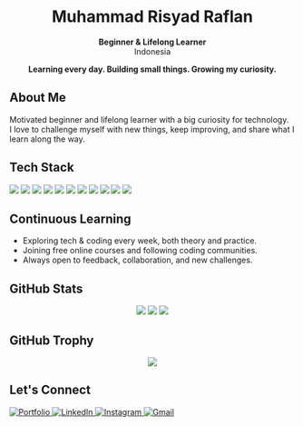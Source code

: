 <h1 align="center">Muhammad Risyad Raflan</h1>
<p align="center">
  <b>Beginner & Lifelong Learner</b><br/>
  Indonesia
</p>
<div align="center">
<b>Learning every day. Building small things. Growing my curiosity.</b>  
</div>

## About Me

Motivated beginner and lifelong learner with a big curiosity for technology.  
I love to challenge myself with new things, keep improving, and share what I learn along the way.

## Tech Stack

<p align="left">
  <img src="https://img.shields.io/badge/HTML5-E34F26?style=flat-square&logo=html5&logoColor=white"/>
  <img src="https://img.shields.io/badge/CSS3-1572B6?style=flat-square&logo=css3&logoColor=white"/>
  <img src="https://img.shields.io/badge/JavaScript-F7DF1E?style=flat-square&logo=javascript&logoColor=black"/>
  <img src="https://img.shields.io/badge/Python-3776AB?style=flat-square&logo=python&logoColor=white"/>
  <img src="https://img.shields.io/badge/MySQL-4479A1?style=flat-square&logo=mysql&logoColor=white"/>
  <img src="https://img.shields.io/badge/PostgreSQL-4169E1?style=flat-square&logo=postgresql&logoColor=white"/>
  <img src="https://img.shields.io/badge/Docker-2496ED?style=flat-square&logo=docker&logoColor=white"/>
  <img src="https://img.shields.io/badge/GitHub%20Actions-2088FF?style=flat-square&logo=githubactions&logoColor=white"/>
  <img src="https://img.shields.io/badge/Git-F05032?style=flat-square&logo=git&logoColor=white"/>
  <img src="https://img.shields.io/badge/VSCode-007ACC?style=flat-square&logo=visual-studio-code&logoColor=white"/>
  <img src="https://img.shields.io/badge/and%20more-888888?style=flat-square"/>
</p>

## Continuous Learning

- Exploring tech & coding every week, both theory and practice.
- Joining free online courses and following coding communities.
- Always open to feedback, collaboration, and new challenges.

## GitHub Stats

<p align="center">
  <img src="https://img.shields.io/badge/dynamic/json?color=blue&label=Total%20Repos&query=%24.public_repos&url=https://api.github.com/users/mycoderisyad&style=for-the-badge" />
  <img src="https://img.shields.io/badge/dynamic/json?color=green&label=Followers&query=%24.followers&url=https://api.github.com/users/mycoderisyad&style=for-the-badge" />
  <img src="https://img.shields.io/badge/dynamic/json?color=orange&label=Following&query=%24.following&url=https://api.github.com/users/mycoderisyad&style=for-the-badge" />
</p>

## GitHub Trophy
<p align="center">
  <img src="https://github-profile-trophy.vercel.app/?username=mycoderisyad&theme=onedark&no-frame=true" />
</p>

## Let's Connect

<p align="left">
  <a href="https://rafgt.me" target="_blank">
    <img src="https://img.shields.io/badge/Portfolio-000000?style=flat-square&logo=vercel&logoColor=white" alt="Portfolio"/>
  </a>
  <a href="https://linkedin.com/in/muhammad-risyad-raflan" target="_blank">
    <img src="https://img.shields.io/badge/LinkedIn-0077B5?style=flat-square&logo=linkedin&logoColor=white" alt="LinkedIn"/>
  </a>
  <a href="https://instagram.com/mrraflann" target="_blank">
    <img src="https://img.shields.io/badge/Instagram-E4405F?style=flat-square&logo=instagram&logoColor=white" alt="Instagram"/>
  </a>
  <a href="mailto:myacodeservice@gmail.com" target="_blank">
    <img src="https://img.shields.io/badge/Gmail-D14836?style=flat-square&logo=gmail&logoColor=white" alt="Gmail"/>
  </a>
</p>
